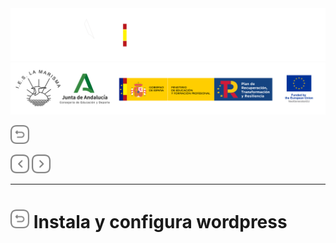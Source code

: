 <p style="text-aling:center;height:100px"></p>

![](/md/res/_bannerD.png#gh-dark-mode-only)
![](/md/res/_bannerL.png#gh-light-mode-only)

<a href="/README.md"><img src="/md/res/_back.svg" width="30"></a>

<a href="/md/2.md"><img src="/md/res/_arrow_r.svg" width="30"></a>
<a href="/md/4.md"><img src="/md/res/_arrow.svg" width="30"></a>

---

# [<img src="/md/res/_back.svg" width="30">](/README.md) Instala y configura wordpress

